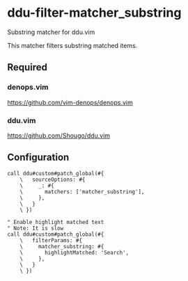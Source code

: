 # ddu-filter-matcher_substring

Substring matcher for ddu.vim

This matcher filters substring matched items.

## Required

### denops.vim

https://github.com/vim-denops/denops.vim

### ddu.vim

https://github.com/Shougo/ddu.vim

## Configuration

```vim
call ddu#custom#patch_global(#{
    \   sourceOptions: #{
    \     _: #{
    \       matchers: ['matcher_substring'],
    \     },
    \   }
    \ })

" Enable highlight matched text
" Note: It is slow
call ddu#custom#patch_global(#{
    \   filterParams: #{
    \     matcher_substring: #{
    \       highlightMatched: 'Search',
    \     },
    \   }
    \ })
```
